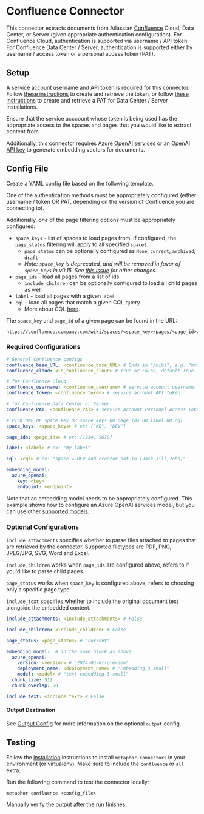 # Confluence Connector

This connector extracts documents from Atlassian [Confluence](https://confluence.atlassian.com/) Cloud, Data Center, or Server (given appropriate authentication configuration). For Confluence Cloud, authentication is supported via username / API token. For Confluence Data Center / Server, authentication is supported either by username / access token or a personal access token (PAT).

## Setup

A service account username and API token is required for this connector. Follow [these instructions](https://support.atlassian.com/atlassian-account/docs/manage-api-tokens-for-your-atlassian-account/) to create and retrieve the token, or follow [these instructions](https://confluence.atlassian.com/enterprise/using-personal-access-tokens-1026032365.html) to create and retrieve a PAT for Data Center / Server installations.

Ensure that the service acccount whose token is being used has the appropriate access to the spaces and pages that you would like to extract content from.

Additionally, this connector requires [Azure OpenAI services](https://azure.microsoft.com/en-us/products/ai-services/openai-service) or an [OpenAI API key](https://platform.openai.com) to generate embedding vectors for documents.

## Config File

Create a YAML config file based on the following template.

One of the authentication methods must be appropriately configured (either username / token OR PAT, depending on the version of Confluence you are connecting to).

Additionally, *one* of the page filtering options must be appropriately configured:
*  `space_keys` - list of spaces to load pages from. If configured, the `page_status` filtering will apply to all specified `space`s.
   *  `page_status` can be optionally configured as `None`, `current`, `archived`, `draft`
   *  *Note: `space_key` is deprecated, and will be removed in favor of `space_keys` in v0.15. See [this issue](https://github.com/MetaphorData/connectors/issues/858) for other changes.*
* `page_ids` - load all pages from a list of ids
  *  `include_children` can be optionally configured to load all child pages as well
* `label` - load all pages with a given label
* `cql` - load all pages that match a given CQL query
  * More about CQL [here](https://developer.atlassian.com/server/confluence/advanced-searching-using-cql/).

The `space_key` and `page_id` of a given page can be found in the URL:
```
https://confluence.company.com/wiki/spaces/<space_key>/pages/<page_id>/...
```

### Required Configurations

```yaml
# General Confluence configs
confluence_base_URL: <confluence_base_URL> # Ends in "/wiki", e.g. "https://confluence.company.com/wiki"; no trailing "/"
confluence_cloud: <is_confluence_cloud> # True or False, default True

# for Confluence Cloud
confluence_username: <confluence_username> # service account username, "name@company.com" usually
confluence_token: <confluence_token> # service account API token

# for Confluence Data Center or Server
confluence_PAT: <confluence_PAT> # service account Personal Access Token

# PICK ONE OF space_key OR space_keys OR page_ids OR label OR cql
space_keys: <space_keys> # ex: ["KB", "DEV"]

page_ids: <page_ids> # ex: [1234, 5678]

label: <label> # ex: "my-label"

cql: <cql> # ex: "space = DEV and creator not in (Jack,Jill,John)"

embedding_model:
  azure_openai:
    key: <key>
    endpoint: <endpoint>
```

Note that an embedding model needs to be appropriately configured. This example shows how to configure an Azure OpenAI services model, but you can use other [supported models](/docs/embeddings.md).

### Optional Configurations
`include_attachments` specifies whether to parse files attached to pages that are retrieved by the connector. Supported filetypes are PDF, PNG, JPEG/JPG, SVG, Word and Excel.

`include_children` works when `page_ids` are configured above, refers to if you'd like to parse child pages.

`page_status` works when `space_key` is configured above, refers to choosing only a specific page type

`include_text` specifies whether to include the original document text alongside the embedded content.
```yaml
include_attachments: <include_attachments> # False

include_children: <include_children> # False

page_status: <page_status> # "current"

embedding_model:  # in the same block as above
  azure_openai:
    version: <version> # "2024-03-01-preview"
    deployment_name: <deployment_name> # "Embedding_3_small"
    model: <model> # "text-embedding-3-small"
  chunk_size: 512
  chunk_overlap: 50

include_text: <include_text> # False
```

#### Output Destination

See [Output Config](../common/docs/output.md) for more information on the optional `output` config.

## Testing

Follow the [installation](../../README.md) instructions to install `metaphor-connectors` in your environment (or virtualenv). Make sure to include the `confluence` or `all` extra.

Run the following command to test the connector locally:

```shell
metaphor confluence <config_file>
```

Manually verify the output after the run finishes.
